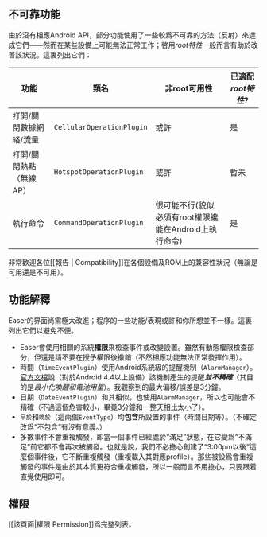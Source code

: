 ## 不可靠功能 ##
由於沒有相應Android API，部分功能使用了一些較爲不可靠的方法（反射）來達成它們——然而在某些設備上可能無法正常工作；啓用*root特性*一般而言有助於改善該狀況。這裏列出它們：

| 功能 | 類名 | 非root可用性 | 已適配*root特性*? |
| --- | --- | --- | --- |
| 打開/關閉數據網絡/流量 | `CellularOperationPlugin` | 或許 | 是 |
| 打開/關閉熱點（無線AP） | `HotspotOperationPlugin` | 或許 | 暫未 |
| 執行命令 | `CommandOperationPlugin` | 很可能不行(貌似必須有root權限纔能在Android上執行命令) | 是 |

非常歡迎各位[[報告 | Compatibility]]在各個設備及ROM上的兼容性狀況（無論是可用還是不可用）。

## 功能解釋 ##
Easer的界面尚需極大改進；程序的一些功能/表現或許和你所想並不一樣。這裏列出它們以避免不便。

* Easer會使用相關的系統**權限**來檢查事件或改變設置。雖然有動態權限檢查部分，但還是請不要在授予權限後撤銷（不然相應功能無法正常發揮作用）。
* 時間（`TimeEventPlugin`）使用Android系統級的提醒機制（`AlarmManager`）。[官方文檔](https://developer.android.com/reference/android/app/AlarmManager.html)說（對於Android 4.4以上設備）該機制產生的提醒***並不精確***（其目的是*最小化喚醒和電池用量*）。我觀察到的最大偏移/誤差是3分鐘。
* 日期（`DateEventPlugin`）和其相似，也使用`AlarmManager`，所以也可能會不精確（不過這個危害較小，畢竟3分鐘和一整天相比太小了）。
* `早於`和`晚於`（這兩個`EventType`）均**包含**所設置的事件（時間日期等）。（不確定改爲“不包含”有沒有意義。）
* 多數事件不會重複觸發，即當一個事件已經處於“滿足”狀態，在它變爲“不滿足”前它都不會再次被觸發。也就是說，我們不必擔心創建了“3:00pm以後”這麼個事件後，它不斷重複觸發（重複載入其對應profile）。那些被設爲會重複觸發的事件是由於其本質更符合重複觸發，所以一般而言不用擔心，只要跟着直覺使用即可。

## 權限 ##
[[該頁面|權限 Permission]]爲完整列表。